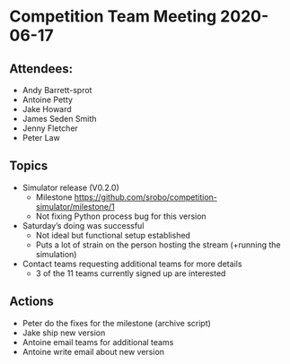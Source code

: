# Competition Team Meeting 2020-06-17

## Attendees:

- Andy Barrett-sprot
- Antoine Petty
- Jake Howard
- James Seden Smith
- Jenny Fletcher
- Peter Law

## Topics
 
- Simulator release (V0.2.0)
	- Milestone https://github.com/srobo/competition-simulator/milestone/1
	- Not fixing Python process bug for this version
- Saturday’s doing was successful
	- Not ideal but functional setup established
	- Puts a lot of strain on the person hosting the stream (+running the simulation)
- Contact teams requesting additional teams for more details
	- 3 of the 11 teams currently signed up are interested

## Actions

- Peter do the fixes for the milestone (archive script)
- Jake ship new version
- Antoine email teams for additional teams
- Antoine write email about new version
